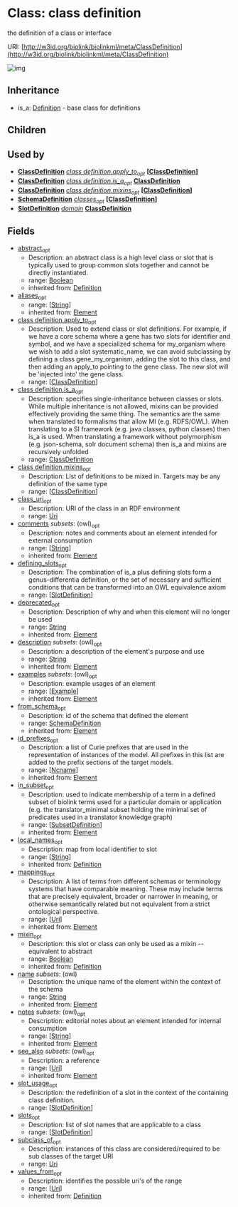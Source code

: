 # Class: class definition


the definition of a class or interface

URI: [http://w3id.org/biolink/biolinkml/meta/ClassDefinition](http://w3id.org/biolink/biolinkml/meta/ClassDefinition)

![img](images/ClassDefinition.png)
## Inheritance

 *  is_a: [Definition](Definition.md) - base class for definitions
## Children

## Used by

 *  **[ClassDefinition](ClassDefinition.md)** *[class definition.apply_to](class_definition_apply_to.md)<sub>opt</sub>*  **[[ClassDefinition](ClassDefinition.md)]**
 *  **[ClassDefinition](ClassDefinition.md)** *[class definition.is_a](class_definition_is_a.md)<sub>opt</sub>*  **[ClassDefinition](ClassDefinition.md)**
 *  **[ClassDefinition](ClassDefinition.md)** *[class definition.mixins](class_definition_mixins.md)<sub>opt</sub>*  **[[ClassDefinition](ClassDefinition.md)]**
 *  **[SchemaDefinition](SchemaDefinition.md)** *[classes](classes.md)<sub>opt</sub>*  **[[ClassDefinition](ClassDefinition.md)]**
 *  **[SlotDefinition](SlotDefinition.md)** *[domain](domain.md)*  **[ClassDefinition](ClassDefinition.md)**
## Fields

 * [abstract](abstract.md)<sub>opt</sub>
    * Description: an abstract class is a high level class or slot that is typically used to group common slots together and cannot be directly instantiated.
    * range: [Boolean](Boolean.md)
    * inherited from: [Definition](Definition.md)
 * [aliases](aliases.md)<sub>opt</sub>
    * range: [[String](String.md)]
    * inherited from: [Element](Element.md)
 * [class definition.apply_to](class_definition_apply_to.md)<sub>opt</sub>
    * Description: Used to extend class or slot definitions. For example, if we have a core schema where a gene has two slots for identifier and symbol, and we have a specialized schema for my_organism where we wish to add a slot systematic_name, we can avoid subclassing by defining a class gene_my_organism, adding the slot to this class, and then adding an apply_to pointing to the gene class. The new slot will be 'injected into' the gene class.
    * range: [[ClassDefinition](ClassDefinition.md)]
 * [class definition.is_a](class_definition_is_a.md)<sub>opt</sub>
    * Description: specifies single-inheritance between classes or slots. While multiple inheritance is not allowed, mixins can be provided effectively providing the same thing. The semantics are the same when translated to formalisms that allow MI (e.g. RDFS/OWL). When translating to a SI framework (e.g. java classes, python classes) then is_a is used. When translating a framework without polymorphism (e.g. json-schema, solr document schema) then is_a and mixins are recursively unfolded
    * range: [ClassDefinition](ClassDefinition.md)
 * [class definition.mixins](class_definition_mixins.md)<sub>opt</sub>
    * Description: List of definitions to be mixed in. Targets may be any definition of the same type
    * range: [[ClassDefinition](ClassDefinition.md)]
 * [class_uri](class_uri.md)<sub>opt</sub>
    * Description: URI of the class in an RDF environment
    * range: [Uri](Uri.md)
 * [comments](comments.md) *subsets*: (owl)<sub>opt</sub>
    * Description: notes and comments about an element intended for external consumption
    * range: [[String](String.md)]
    * inherited from: [Element](Element.md)
 * [defining_slots](defining_slots.md)<sub>opt</sub>
    * Description: The combination of is_a plus defining slots form a genus-differentia definition, or the set of necessary and sufficient conditions that can be transformed into an OWL equivalence axiom
    * range: [[SlotDefinition](SlotDefinition.md)]
 * [deprecated](deprecated.md)<sub>opt</sub>
    * Description: Description of why and when this element will no longer be used
    * range: [String](String.md)
    * inherited from: [Element](Element.md)
 * [description](description.md) *subsets*: (owl)<sub>opt</sub>
    * Description: a description of the element's purpose and use
    * range: [String](String.md)
    * inherited from: [Element](Element.md)
 * [examples](examples.md) *subsets*: (owl)<sub>opt</sub>
    * Description: example usages of an element
    * range: [[Example](Example.md)]
    * inherited from: [Element](Element.md)
 * [from_schema](from_schema.md)<sub>opt</sub>
    * Description: id of the schema that defined the element
    * range: [SchemaDefinition](SchemaDefinition.md)
    * inherited from: [Element](Element.md)
 * [id_prefixes](id_prefixes.md)<sub>opt</sub>
    * Description: a list of Curie prefixes that are used in the representation of instances of the model.  All prefixes in this list are added to the prefix sections of the target models.
    * range: [[Ncname](Ncname.md)]
    * inherited from: [Element](Element.md)
 * [in_subset](in_subset.md)<sub>opt</sub>
    * Description: used to indicate membership of a term in a defined subset of biolink terms used for a particular domain or application (e.g. the translator_minimal subset holding the minimal set of predicates used in a translator knowledge graph)
    * range: [[SubsetDefinition](SubsetDefinition.md)]
    * inherited from: [Element](Element.md)
 * [local_names](local_names.md)<sub>opt</sub>
    * Description: map from local identifier to slot
    * range: [[String](String.md)]
    * inherited from: [Definition](Definition.md)
 * [mappings](mappings.md)<sub>opt</sub>
    * Description: A list of terms from different schemas or terminology systems that have comparable meaning. These may include terms that are precisely equivalent, broader or narrower in meaning, or otherwise semantically related but not equivalent from a strict ontological perspective.
    * range: [[Uri](Uri.md)]
    * inherited from: [Element](Element.md)
 * [mixin](mixin.md)<sub>opt</sub>
    * Description: this slot or class can only be used as a mixin -- equivalent to abstract
    * range: [Boolean](Boolean.md)
    * inherited from: [Definition](Definition.md)
 * [name](name.md) *subsets*: (owl)
    * Description: the unique name of the element within the context of the schema
    * range: [String](String.md)
    * inherited from: [Element](Element.md)
 * [notes](notes.md) *subsets*: (owl)<sub>opt</sub>
    * Description: editorial notes about an element intended for internal consumption
    * range: [[String](String.md)]
    * inherited from: [Element](Element.md)
 * [see_also](see_also.md) *subsets*: (owl)<sub>opt</sub>
    * Description: a reference
    * range: [[Uri](Uri.md)]
    * inherited from: [Element](Element.md)
 * [slot_usage](slot_usage.md)<sub>opt</sub>
    * Description: the redefinition of a slot in the context of the containing class definition.
    * range: [[SlotDefinition](SlotDefinition.md)]
 * [slots](slots.md)<sub>opt</sub>
    * Description: list of slot names that are applicable to a class
    * range: [[SlotDefinition](SlotDefinition.md)]
 * [subclass_of](subclass_of.md)<sub>opt</sub>
    * Description: instances of this class are considered/required to be sub classes of the target URI
    * range: [Uri](Uri.md)
 * [values_from](values_from.md)<sub>opt</sub>
    * Description: identifies the possible uri's of the range
    * range: [[Uri](Uri.md)]
    * inherited from: [Definition](Definition.md)
